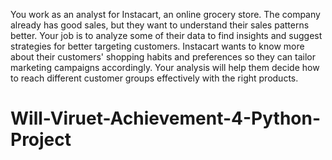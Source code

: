 
You work as an analyst for Instacart, an online grocery store. The company already has good sales, but they want to understand their sales patterns better. Your job is to analyze some of their data to find insights and suggest strategies for better targeting customers. Instacart wants to know more about their customers' shopping habits and preferences so they can tailor marketing campaigns accordingly. Your analysis will help them decide how to reach different customer groups effectively with the right products.

# Will-Viruet-Achievement-4-Python-Project

